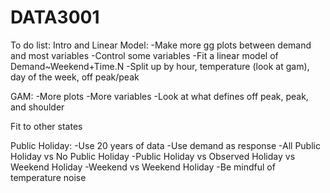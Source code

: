 # DATA3001
To do list:
Intro and Linear Model:
-Make more gg plots between demand and most variables
-Control some variables
-Fit a linear model of Demand~Weekend+Time.N
-Split up by hour, temperature (look at gam), day of the week, off peak/peak

GAM:
-More plots
-More variables
-Look at what defines off peak, peak, and shoulder

Fit to other states

Public Holiday:
-Use 20 years of data
-Use demand as response
-All Public Holiday vs No Public Holiday
-Public Holiday vs Observed Holiday vs Weekend Holiday
-Weekend vs Weekend Holiday
-Be mindful of temperature noise

